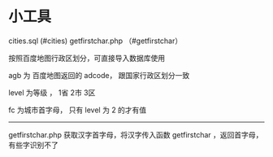 # 小工具

cities.sql (#cities)
getfirstchar.php （#getfirstchar）


<span id="cities">按照百度地图行政区划分，可直接导入数据库使用</span>

agb 为 百度地图返回的 adcode， 跟国家行政区划分一致

level 为等级 ， 1省 2市 3区

fc 为城市首字母， 只有 level 为 2 的才有值

------

<span id="getfirstchar">getfirstchar.php</span>
获取汉字首字母，将汉字传入函数 getfirstchar ，返回首字母， 有些字识别不了
